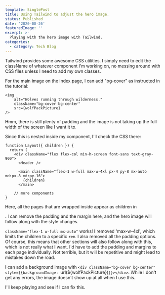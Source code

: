 ```yaml
---
template: SinglePost
title: Using Tailwind to adjust the hero image.
status: Published
date: '2020-08-26'
featuredImage: ''
excerpt: >-
  Playing with the hero image with Tailwind.
categories:
  - category: Tech Blog
---
```


Tailwind provides some awesome CSS utilities. I simply need to edit the className of whatever component I'm working on, no messing around with CSS files unless I need to add my own classes.

For the main image on the index page, I can add "bg-cover" as instructed in the tutorial:

```
<img
    alt="Wolves running through wilderness."
    className="bg-cover bg-center"
    src={wolfPackPicture}
/>
```

Hmm, there is still plenty of padding and the image is not taking up the full width of the screen like I want it to.

Since this is nested inside my <Layout> component, I'll check the CSS there:

```
function Layout({ children }) {
  return (
    <div className="flex flex-col min-h-screen font-sans text-gray-900">
      <Header />

      <main className="flex-1 w-full max-w-4xl px-4 py-8 mx-auto md:px-8 md:py-16">
        {children}
      </main>
    
    // more components
}
```

Here, all the pages that are wrapped inside <Layout> appear as children in <main>. I can remove the padding and the margin here, and the hero image will follow along with the style changes.

`className="flex-1 w-full mx-auto"` works! I removed 'max-w-4xl', which limits the children to a specific `rem`. I also removed all the padding options. Of course, this means that other sections will also follow along with this, which is not really what I want. I'd have to add the padding and margins to each page individually. Not terrible, but it will be repetitive and might lead to mistakes down the road.

I can add a background image with `<div className="bg-cover bg-center" style={{backgroundImage: `url(${wolfPackPicture})`}}></div>`. While I don't get any errors, the image doesn't show up at all when I use this.

I'll keep playing and see if I can fix this.